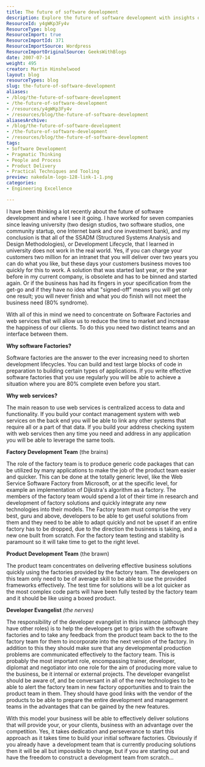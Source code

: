 ```yaml
---
title: The future of software development
description: Explore the future of software development with insights on software factories and web services to enhance efficiency and client satisfaction. Read more!
ResourceId: y4gWKp3Fy4v
ResourceType: blog
ResourceImport: true
ResourceImportId: 371
ResourceImportSource: Wordpress
ResourceImportOriginalSource: GeeksWithBlogs
date: 2007-07-14
weight: 495
creator: Martin Hinshelwood
layout: blog
resourceTypes: blog
slug: the-future-of-software-development
aliases:
- /blog/the-future-of-software-development
- /the-future-of-software-development
- /resources/y4gWKp3Fy4v
- /resources/blog/the-future-of-software-development
aliasesArchive:
- /blog/the-future-of-software-development
- /the-future-of-software-development
- /resources/blog/the-future-of-software-development
tags:
- Software Development
- Pragmatic Thinking
- People and Process
- Product Delivery
- Practical Techniques and Tooling
preview: nakedalm-logo-128-link-1-1.png
categories:
- Engineering Excellence

---
```

I have been thinking a lot recently about the future of software development and where I see it going. I have worked for seven companies since leaving university (two design studios, two software studios, one community startup, one Internet bank and one investment bank), and my conclusion is that all of the SSADM (Structured Systems Analysis and Design Methodologies), or Development Lifecycle, that I learned in university does not work in the real world. Yes, if you can charge your customers two million for an intranet that you will deliver over two years you can do what you like, but these days your customers business moves too quickly for this to work. A solution that was started last year, or the year before in my current company, is obsolete and has to be binned and started again. Or if the business has had its fingers in your specification from the get-go and if they have no idea what "signed-off" means you will get only one result; you will never finish and what you do finish will not meet the business need (80% syndrome).

With all of this in mind we need to concentrate on Software Factories and web services that will allow us to reduce the time to market and increase the happiness of our clients. To do this you need two distinct teams and an interface between them.

**Why software Factories?**

Software factories are the answer to the ever increasing need to shorten development lifecycles. You can build and test large blocks of code in preparation to building certain types of applications. If you write effective software factories that you use regularly you will be able to achieve a situation where you are 80% complete even before you start.

**Why web services?**

The main reason to use web services is centralized access to data and functionality. If you build your contact management system with web services on the back end you will be able to link any other systems that require all or a part of that data. If you build your address checking system with web services then any time you need and address in any application you will be able to leverage the same tools.

**Factory Development Team** (the brains)

The role of the factory team is to produce generic code packages that can be utilized by many applications to make the job of the product team easier and quicker. This can be done at the totally generic level, like the Web Service Software Factory from Microsoft, or at the specific level, for example an implementation of Dijkstra's algorithm as a factory. The members of the factory team would spend a lot of their time in research and development of factory solutions and quickly integrate any new technologies into their models. The Factory team must comprise the very best, guru and above, developers to be able to get useful solutions from them and they need to be able to adapt quickly and not be upset if an entire factory has to be dropped, due to the direction the business is taking, and a new one built from scratch. For the factory team testing and stability is paramount so it will take time to get to the right level.

**Product Development Team** (the brawn)

The product team concentrates on delivering effective business solutions quickly using the factories provided by the factory team. The developers on this team only need to be of average skill to be able to use the provided  frameworks effectively. The test time for solutions will be a lot quicker as the most complex code parts will have been fully tested by the factory team and it should be like using a boxed product.

**Developer Evangelist** _(the nerves)_

The responsibility of the developer evangelist in this instance (although they have other roles) is to help the developers get to grips with the software factories and to take any feedback from the product team back to the to the factory team for them to incorporate into the next version of the factory. In addition to this they should make sure that any developmental production problems are communicated effectively to the factory team. This is probably the most important role, encompassing trainer, developer, diplomat and negotiator into one role for the aim of producing more value to the business, be it internal or external projects. The developer evangelist should be aware of, and be conversant in all of the new technologies to be able to alert the factory team in new factory opportunities and to train the product team in them. They should have good links with the vendor of the products to be able to prepare the entire development and management teams in the advantages that can be gained by the new features.

With this model your business will be able to effectively deliver solutions that will provide your, or your clients, business with an advantage over the competition. Yes, it takes dedication and perseverance to start this approach as it takes time to build your initial software factories. Obviously if you already have  a development team that is currently producing solutions then it will be all but impossible to change, but if you are starting out and have the freedom to construct a development team from scratch...
